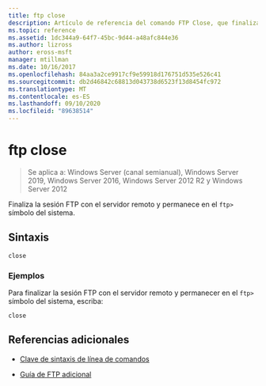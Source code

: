 ```yaml
---
title: ftp close
description: Artículo de referencia del comando FTP Close, que finaliza la sesión FTP con el servidor remoto y permanece en el símbolo del sistema FTP.
ms.topic: reference
ms.assetid: 1dc344a9-64f7-45bc-9d44-a48afc844e36
ms.author: lizross
author: eross-msft
manager: mtillman
ms.date: 10/16/2017
ms.openlocfilehash: 84aa3a2ce9917cf9e59918d176751d535e526c41
ms.sourcegitcommit: db2d46842c68813d043738d6523f13d8454fc972
ms.translationtype: MT
ms.contentlocale: es-ES
ms.lasthandoff: 09/10/2020
ms.locfileid: "89638514"
---
```

# <a name="ftp-close"></a>ftp close

> Se aplica a: Windows Server (canal semianual), Windows Server 2019, Windows Server 2016, Windows Server 2012 R2 y Windows Server 2012

Finaliza la sesión FTP con el servidor remoto y permanece en el `ftp>` símbolo del sistema.

## <a name="syntax"></a>Sintaxis

```
close
```

### <a name="examples"></a>Ejemplos

Para finalizar la sesión FTP con el servidor remoto y permanecer en el `ftp>` símbolo del sistema, escriba:

```
close
```

## <a name="additional-references"></a>Referencias adicionales

- [Clave de sintaxis de línea de comandos](command-line-syntax-key.md)

- [Guía de FTP adicional](/previous-versions/orphan-topics/ws.10/cc756013(v=ws.10))
